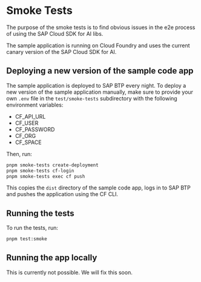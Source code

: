 # Smoke Tests

The purpose of the smoke tests is to find obvious issues in the e2e process of using the SAP Cloud SDK for AI libs.

The sample application is running on Cloud Foundry and uses the current canary version of the SAP Cloud SDK for AI.

## Deploying a new version of the sample code app

The sample application is deployed to SAP BTP every night.
To deploy a new version of the sample application manually, make sure to provide your own `.env` file in the `test/smoke-tests` subdirectory with the following environment variables:

- CF_API_URL
- CF_USER
- CF_PASSWORD
- CF_ORG
- CF_SPACE

Then, run:

```bash
pnpm smoke-tests create-deployment
pnpm smoke-tests cf-login
pnpm smoke-tests exec cf push
```

This copies the `dist` directory of the sample code app, logs in to SAP BTP and pushes the application using the CF CLI.

## Running the tests

To run the tests, run:

```bash
pnpm test:smoke
```

## Running the app locally

This is currently not possible.
We will fix this soon.

<!-- Download a service key for your AI Core service instance from SAP BTP.
Create a `.env.local` file in the sample-code directory and add the service key under`AICORE_SERVICE_KEY`.
Run:

```bash
pnpm smoke-tests create-deployment
pnpm smoke-tests local
``` -->
